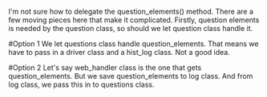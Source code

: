 
I'm not sure how to delegate the question_elements() method. There are a few moving pieces here that make it complicated. Firstly, question elements is needed by the question class, so should we let question class handle it.

#Option 1
We let questions class handle question_elements. That means we have to pass in a driver class and a hist_log class. Not a good idea.

#Option 2
Let's say  web_handler class is the one that gets question_elements. But we save question_elements to log class.
And from log class, we pass this in to questions class.


